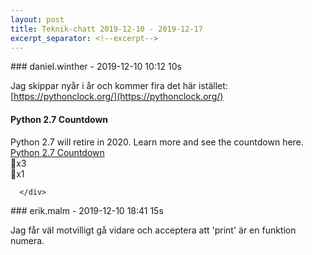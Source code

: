 ```yaml
---
layout: post
title: Teknik-chatt 2019-12-10 - 2019-12-17
excerpt_separator: <!--excerpt-->
---
```

<section class="message" markdown="1">
### daniel.winther - 2019-12-10 10:12 10s

Jag skippar nyår i år och kommer fira det här istället:
[https://pythonclock.org/](https://pythonclock.org/)

<div class="attachment"><h4>Python 2.7 Countdown</h4><div class="text">Python 2.7 will retire in 2020. Learn more and see the countdown here.</div>
<a href="https://pythonclock.org/">Python 2.7 Countdown</a></div>
    
<div class="reactionsDiv">
<div class="reactionDiv">
<span title="joakoles, philip.forsberg, lukas.lindqvist reacted this way." class="reactionSpan">
🎉x3</span>
</div>
     <div class="reactionDiv">
<span title="erik.malm reacted this way." class="reactionSpan">
🍾x1</span>
</div>
     
      </div>
    
</section>
<section class="message" markdown="1">
### erik.malm - 2019-12-10 18:41 15s

Jag får väl motvilligt  gå vidare och acceptera att 'print' är en funktion numera.

<!--excerpt-->
</section>